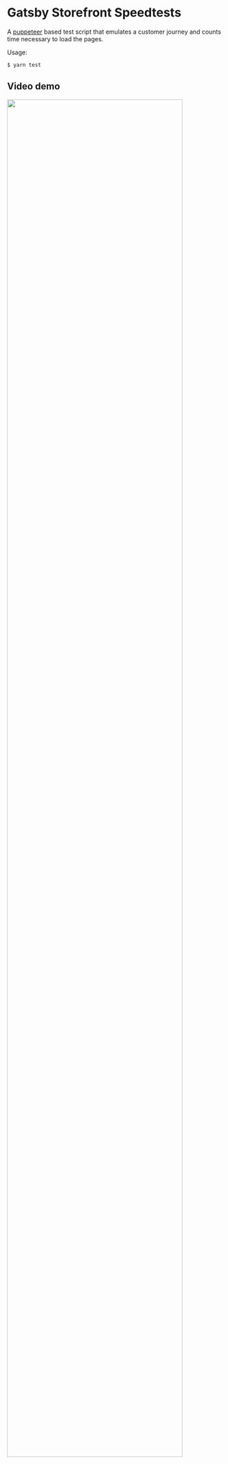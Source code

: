 # Gatsby Storefront Speedtests

A [puppeteer](https://github.com/puppeteer/puppeteer) based test script that emulates a customer journey and counts time necessary to load the pages.

Usage:

```bash
$ yarn test
```

## Video demo

[<img src="https://img.youtube.com/vi/B7CXzx9jQeM/maxresdefault.jpg" width="90%">](https://youtu.be/B7CXzx9jQeM)
